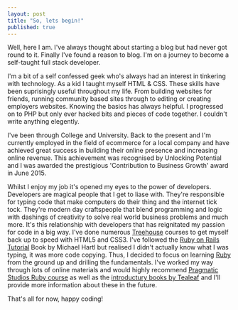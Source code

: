 ```yaml
---
layout: post
title: "So, lets begin!"
published: true
---
```








Well, here I am. I've always thought about starting a blog but had never got round to it. Finally I've found a reason to blog. I'm on a journey to become a self-taught full stack developer. 

I'm a bit of a self confessed geek who's always had an interest in tinkering with technology. As a kid I taught myself HTML & CSS. These skills have been suprisingly useful throughout my life. From building websites for friends, running community based sites through to editing or creating employers websites. Knowing the basics has always helpful. I progressed on to PHP but only ever hacked bits and pieces of code together. I couldn't write anything elegently. 

I've been through College and University. Back to the present and I'm currently employed in the field of ecommerce for a local company and have achieved great success in building their online presence and increasing online revenue. This achievement was recognised by Unlocking Potential and I was awarded the prestigious 'Contribution to Business Growth' award in June 2015.

Whilst I enjoy my job it's opened my eyes to the power of developers. Developers are magical people that I get to liase with. They're responsible for typing code that make computers do their thing and the internet tick tock. They're modern day craftspeople that blend programming and logic with dashings of creativity to solve real world business problems and much more. It's this relationship with developers that has reignitated my passion for code in a big way. I've done numerous [Treehouse](http://referrals.trhou.se/joeainsworth "Treehouse") courses to get myself back up to speed with HTML5 and CSS3. I've followed the [Ruby on Rails Tutorial](https://www.railstutorial.org/) Book by Michael Hartl but realised I didn't actually know what I was typing, it was more code copying. Thus, I decided to focus on learning [Ruby](https://www.ruby-lang.org/) from the ground up and drilling the fundamentals. I've worked my way through lots of online materials and would highly recommend [Pragmatic Studios Ruby course](https://pragmaticstudio.com/ruby) as well as the [introductury books by Tealeaf](http://www.gotealeaf.com/books)  and I'll provide more information about these in the future.

That's all for now, happy coding!
